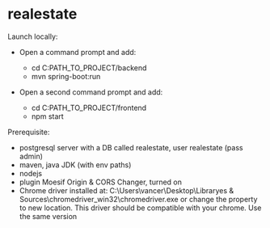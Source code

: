 # realestate
Launch locally:
- Open a command prompt and add: 
    - cd C:PATH_TO_PROJECT/backend 
    - mvn spring-boot:run

- Open a second command prompt and add: 
    - cd C:PATH_TO_PROJECT/frontend
    - npm start

Prerequisite:
- postgresql server with a DB called realestate, user realestate (pass admin)
- maven, java JDK (with env paths)
- nodejs
- plugin Moesif Origin & CORS Changer, turned on
- Chrome driver installed at: C:\Users\vancer\Desktop\Libraryes & Sources\chromedriver_win32\chromedriver.exe or change the property to new location. This driver should be compatible with your chrome. Use the same version

